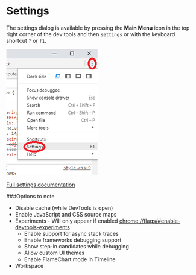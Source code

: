 Settings
========
The settings dialog is available by pressing the <b>Main Menu</b> icon in the top right corner of the dev tools and then `settings` or with the keyboard shortcut `?` or `f1`.

![Settings](../basics/settings.png)

[Full settings documentation](https://developers.google.com/chrome-developer-tools/docs/settings)

###Options to note
  * Disable cache (while DevTools is open)
  * Enable JavaScript and CSS source maps
  * Experiments - Will only appear if enabled [chrome://flags/#enable-devtools-experiments](chrome://flags/#enable-devtools-experiments)
    * Enable support for async stack traces
    * Enable frameworks debugging support
    * Show step-in candidates while debugging
    * Allow custom UI themes
    * Enable FlameChart mode in Timeline
  * Workspace